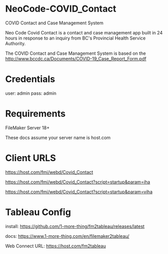 # NeoCode-COVID_Contact
COVID Contact and Case Management System

Neo Code Covid Contact is a contact and case management app built in 24 hours in response to an inquiry from BC's Provincial Health Service Authority. 

The COVID Contact and Case Management System is based on the http://www.bccdc.ca/Documents/COVID-19_Case_Report_Form.pdf

# Credentials
user: admin
pass: admin

# Requirements
FileMaker Server 18+

These docs assume your server name is host.com

# Client URLS
https://host.com/fmi/webd/Covid_Contact

https://host.com/fmi/webd/Covid_Contact?script=startup&param=iha

https://host.com/fmi/webd/Covid_Contact?script=startup&param=viha

# Tableau Config
install:
https://github.com/1-more-thing/fm2tableau/releases/latest

docs:
https://www.1-more-thing.com/en/filemaker2tableau/

Web Connect URL:
https://host.com/fm2tableau
